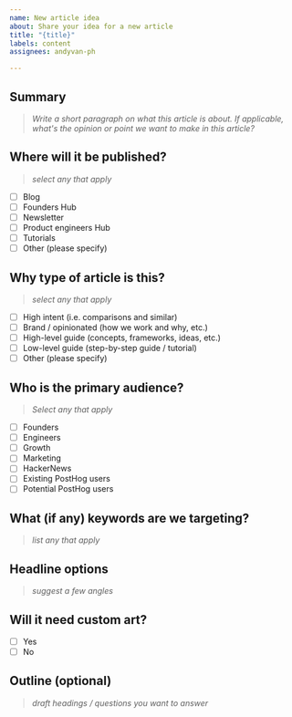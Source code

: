 ```yaml
---
name: New article idea
about: Share your idea for a new article
title: "{title}"
labels: content
assignees: andyvan-ph

---
```


## Summary

> _Write a short paragraph on what this article is about. If applicable, what's the opinion or point we want to make in this article?_

## Where will it be published?

> _select any that apply_

- [ ] Blog
- [ ] Founders Hub
- [ ] Newsletter
- [ ] Product engineers Hub
- [ ] Tutorials
- [ ] Other (please specify)

## Why type of article is this?

> _select any that apply_

- [ ] High intent (i.e. comparisons and similar)
- [ ] Brand / opinionated (how we work and why, etc.)
- [ ] High-level guide (concepts, frameworks, ideas, etc.)
- [ ] Low-level guide (step-by-step guide / tutorial)
- [ ] Other (please specify)

## Who is the primary audience?

> _Select any that apply_

- [ ] Founders
- [ ] Engineers
- [ ] Growth
- [ ] Marketing
- [ ] HackerNews
- [ ] Existing PostHog users
- [ ] Potential PostHog users

## What (if any) keywords are we targeting?

> _list any that apply_

## Headline options

> _suggest a few angles_

## Will it need custom art?

- [ ] Yes
- [ ] No

## Outline (optional)

> _draft headings / questions you want to answer_
